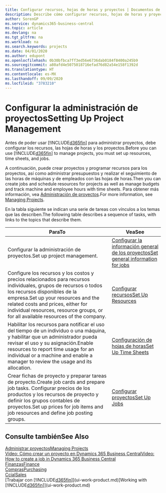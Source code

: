 ```yaml
---
title: Configurar recursos, hojas de horas y proyectos | Documentos de Microsoft
description: Describe cómo configurar recursos, hojas de horas y proyectos para administrar proyectos.
author: SorenGP
ms.service: dynamics365-business-central
ms.topic: article
ms.devlang: na
ms.tgt_pltfrm: na
ms.workload: na
ms.search.keywords: projects
ms.date: 04/01/2020
ms.author: edupont
ms.openlocfilehash: 0b30bfbca7ff3ed56e6736dab0184f8400a245b9
ms.sourcegitcommit: a80afd4e5075018716efad76d82a54e158f1392d
ms.translationtype: HT
ms.contentlocale: es-MX
ms.lasthandoff: 09/09/2020
ms.locfileid: "3783210"
---
```

# <a name="setting-up-project-management"></a><span data-ttu-id="2c15e-103">Configurar la administración de proyectos</span><span class="sxs-lookup"><span data-stu-id="2c15e-103">Setting Up Project Management</span></span>
<span data-ttu-id="2c15e-104">Antes de poder usar [!INCLUDE[d365fin](includes/d365fin_md.md)] para administrar proyectos, debe configurar los recursos, las hojas de horas y los proyectos.</span><span class="sxs-lookup"><span data-stu-id="2c15e-104">Before you can use [!INCLUDE[d365fin](includes/d365fin_md.md)] to manage projects, you must set up resources, time sheets, and jobs.</span></span>

<span data-ttu-id="2c15e-105">A continuación, puede crear proyectos y programar recursos para los proyectos, así como administrar presupuestos y realizar el seguimiento de las horas de máquinas y de empleados con las hojas de horas.</span><span class="sxs-lookup"><span data-stu-id="2c15e-105">Then you can create jobs and schedule resources for projects as well as manage budgets and track machine and employee hours with time sheets.</span></span> <span data-ttu-id="2c15e-106">Para obtener más información, vea [Administración de proyectos](projects-manage-projects.md).</span><span class="sxs-lookup"><span data-stu-id="2c15e-106">For more information, see [Managing Projects](projects-manage-projects.md).</span></span>  

<span data-ttu-id="2c15e-107">En la tabla siguiente se indican una serie de tareas con vínculos a los temas que las describen.</span><span class="sxs-lookup"><span data-stu-id="2c15e-107">The following table describes a sequence of tasks, with links to the topics that describe them.</span></span>

| <span data-ttu-id="2c15e-108">Para</span><span class="sxs-lookup"><span data-stu-id="2c15e-108">To</span></span> | <span data-ttu-id="2c15e-109">Vea</span><span class="sxs-lookup"><span data-stu-id="2c15e-109">See</span></span> |
| --- | --- |
| <span data-ttu-id="2c15e-110">Configurar la administración de proyectos.</span><span class="sxs-lookup"><span data-stu-id="2c15e-110">Set up project management.</span></span>|[<span data-ttu-id="2c15e-111">Configurar la información general de los proyectos</span><span class="sxs-lookup"><span data-stu-id="2c15e-111">Set general information for jobs</span></span>](projects-how-setup-jobs.md#to-set-general-information-for-jobs)|
| <span data-ttu-id="2c15e-112">Configure los recursos y los costos y precios relacionados para recursos individuales, grupos de recursos o todos los recursos disponibles de la empresa.</span><span class="sxs-lookup"><span data-stu-id="2c15e-112">Set up your resources and the related costs and prices, either for individual resources, resource groups, or for all available resources of the company.</span></span> |[<span data-ttu-id="2c15e-113">Configurar recursos</span><span class="sxs-lookup"><span data-stu-id="2c15e-113">Set Up Resources</span></span>](projects-how-setup-resources.md) |
| <span data-ttu-id="2c15e-114">Habilitar los recursos para notificar el uso del tiempo de un individuo o una máquina, y habilitar que un administrador pueda revisar el uso y su asignación.</span><span class="sxs-lookup"><span data-stu-id="2c15e-114">Enable resources to report time usage for an individual or a machine and enable a manager to review the usage and its allocation.</span></span> |[<span data-ttu-id="2c15e-115">Configuración de hojas de horas</span><span class="sxs-lookup"><span data-stu-id="2c15e-115">Set Up Time Sheets</span></span>](projects-how-setup-time-sheets.md) |
| <span data-ttu-id="2c15e-116">Crear fichas de proyecto y preparar tareas de proyecto.</span><span class="sxs-lookup"><span data-stu-id="2c15e-116">Create job cards and prepare job tasks.</span></span> <span data-ttu-id="2c15e-117">Configurar precios de los productos y los recursos de proyecto y definir los grupos contables de proyectos.</span><span class="sxs-lookup"><span data-stu-id="2c15e-117">Set up prices for job items and job resources and define job posting groups.</span></span> |[<span data-ttu-id="2c15e-118">Configurar proyectos</span><span class="sxs-lookup"><span data-stu-id="2c15e-118">Set Up Jobs</span></span>](projects-how-setup-jobs.md) |

## <a name="see-also"></a><span data-ttu-id="2c15e-119">Consulte también</span><span class="sxs-lookup"><span data-stu-id="2c15e-119">See Also</span></span>

[<span data-ttu-id="2c15e-120">Administrar proyectos</span><span class="sxs-lookup"><span data-stu-id="2c15e-120">Managing Projects</span></span>](projects-manage-projects.md)  
[<span data-ttu-id="2c15e-121">Vídeo: Cómo crear un proyecto en Dynamics 365 Business Central</span><span class="sxs-lookup"><span data-stu-id="2c15e-121">Video: How to create a job in Dynamics 365 Business Central</span></span>](https://www.youtube.com/watch?v=VqaPWr7BWmw)  
[<span data-ttu-id="2c15e-122">Finanzas</span><span class="sxs-lookup"><span data-stu-id="2c15e-122">Finance</span></span>](finance.md)  
[<span data-ttu-id="2c15e-123">Compras</span><span class="sxs-lookup"><span data-stu-id="2c15e-123">Purchasing</span></span>](purchasing-manage-purchasing.md)  
[<span data-ttu-id="2c15e-124">Ccial</span><span class="sxs-lookup"><span data-stu-id="2c15e-124">Sales</span></span>](sales-manage-sales.md)  
<span data-ttu-id="2c15e-125">[Trabajar con [!INCLUDE[d365fin](includes/d365fin_md.md)]](ui-work-product.md)</span><span class="sxs-lookup"><span data-stu-id="2c15e-125">[Working with [!INCLUDE[d365fin](includes/d365fin_md.md)]](ui-work-product.md)</span></span>  
